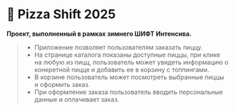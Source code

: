 # 🍕 Pizza Shift 2025
**Проект, выполненный в рамках зимнего ШИФТ Интенсива.**

> - Приложение позволяет пользователям заказать пиццу.
> - На странице каталога показаны доступные пиццы, при клике на любую из пицц, пользователь может увидеть информацию о конкретной пицце и добавить ее в корзину с топпингами. 
> - В корзине пользователь может посмотреть выбранные пиццы и оформить заказ.
> - При оформление заказа пользователь вводить персональные данные и оплачивает заказ.
